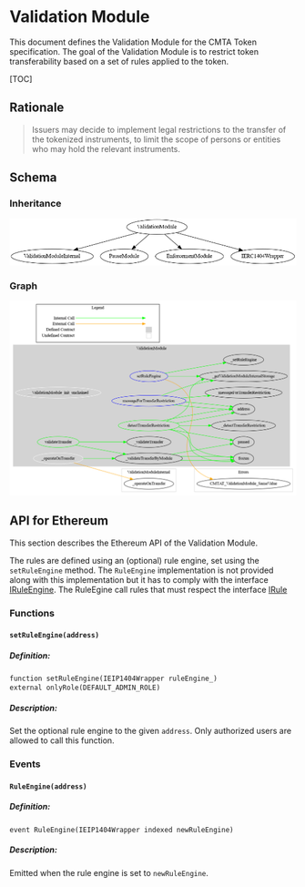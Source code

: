 # Validation Module

This document defines the Validation Module for the CMTA Token specification. The goal of the Validation Module is to restrict token transferability based on a set of rules applied to the token.

[TOC]

## Rationale

> Issuers may decide to implement legal restrictions to the transfer of the tokenized instruments, to limit the scope of persons or entities who may hold the relevant instruments. 

## Schema

### Inheritance

![surya_inheritance_ValidationModule.sol](../../schema/surya_inheritance/surya_inheritance_ValidationModule.sol.png)

### Graph

![surya_graph_ValidationModule.sol](../../schema/surya_graph/surya_graph_ValidationModule.sol.png)



## API for Ethereum

This section describes the Ethereum API of the Validation Module.

The rules are defined using an (optional) rule engine, set using the `setRuleEngine` method. The `RuleEngine` implementation is not provided along with this implementation but it has to comply with the interface [IRuleEngine](https://github.com/CMTA/CMTAT/blob/master/contracts/interfaces/IRuleEngine.sol). The RuleEgine call rules that must respect the interface [IRule](https://github.com/CMTA/CMTAT/blob/master/contracts/interfaces/IRule.sol)

### Functions

#### `setRuleEngine(address)`

##### Definition:

```solidity
function setRuleEngine(IEIP1404Wrapper ruleEngine_) 
external onlyRole(DEFAULT_ADMIN_ROLE)
```

##### Description:

Set the optional rule engine to the given `address`.
Only authorized users are allowed to call this function.

### Events

#### `RuleEngine(address)`

##### Definition:

```solidity
event RuleEngine(IEIP1404Wrapper indexed newRuleEngine)
```

##### Description:

Emitted when the rule engine is set to `newRuleEngine`.
